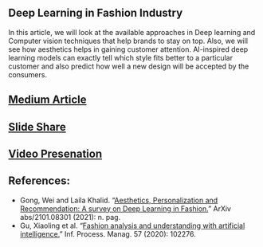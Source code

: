 Deep Learning in Fashion Industry
-
In this article, we will look at the available approaches in Deep learning and Computer vision techniques that help brands to stay on top. Also, we will see how aesthetics helps in gaining customer attention. AI-inspired deep learning models can exactly tell which style fits better to a particular customer and also predict how well a new design will be accepted by the consumers.

[Medium Article](https://raghavadurs.medium.com/deep-learning-in-fashion-industry-dcb897ac3c33)
-
[Slide Share](https://www.slideshare.net/RaghavaUrs/deep-learning-in-fashion-industry)
-
[Video Presenation](https://github.com/raghavadevarajeurs/DeepLearning/blob/main/ShortStoryAssignment/Deep%20Learning%20in%20Fashion%20Industry_Raghava.mp4)
-

References:
-
* Gong, Wei and Laila Khalid. “[Aesthetics, Personalization and Recommendation: A survey on Deep Learning in Fashion.](https://arxiv.org/pdf/2101.08301.pdf)” ArXiv abs/2101.08301 (2021): n. pag.
* Gu, Xiaoling et al. “[Fashion analysis and understanding with artificial intelligence.](https://www.sciencedirect.com/science/article/abs/pii/S0306457319315511)” Inf. Process. Manag. 57 (2020): 102276.
